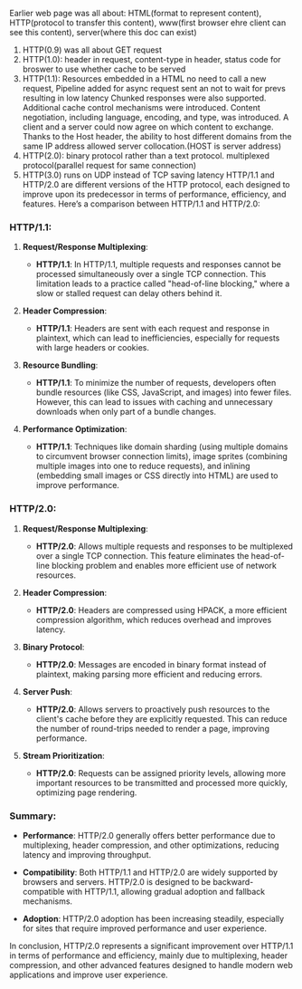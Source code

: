Earlier web page was all about: HTML(format to represent content), HTTP(protocol to transfer this content), www(first browser ehre client can see this content), server(where this doc can exist)

1. HTTP(0.9) was all about GET request
2. HTTP(1.0): header in request, content-type in header, status code for broswer to use whether cache to be served
3. HTTP(1.1): Resources embedded in a HTML no need to call a new request, Pipeline added for async request sent an not to wait for prevs resulting in low latency
  Chunked responses were also supported.
  Additional cache control mechanisms were introduced.
  Content negotiation, including language, encoding, and type, was introduced. A client and a server could now agree on which content to exchange.
  Thanks to the Host header, the ability to host different domains from the same IP address allowed server collocation.(HOST is server address)
4. HTTP(2.0): binary protocol rather than a text protocol. multiplexed protocol(parallel request for same connection)
5. HTTP(3.0) runs on UDP instead of TCP saving latency
HTTP/1.1 and HTTP/2.0 are different versions of the HTTP protocol, each designed to improve upon its predecessor in terms of performance, efficiency, and features. Here’s a comparison between HTTP/1.1 and HTTP/2.0:

### HTTP/1.1:

1. **Request/Response Multiplexing**:
   - **HTTP/1.1**: In HTTP/1.1, multiple requests and responses cannot be processed simultaneously over a single TCP connection. This limitation leads to a practice called "head-of-line blocking," where a slow or stalled request can delay others behind it.

2. **Header Compression**:
   - **HTTP/1.1**: Headers are sent with each request and response in plaintext, which can lead to inefficiencies, especially for requests with large headers or cookies.

3. **Resource Bundling**:
   - **HTTP/1.1**: To minimize the number of requests, developers often bundle resources (like CSS, JavaScript, and images) into fewer files. However, this can lead to issues with caching and unnecessary downloads when only part of a bundle changes.

4. **Performance Optimization**:
   - **HTTP/1.1**: Techniques like domain sharding (using multiple domains to circumvent browser connection limits), image sprites (combining multiple images into one to reduce requests), and inlining (embedding small images or CSS directly into HTML) are used to improve performance.

### HTTP/2.0:

1. **Request/Response Multiplexing**:
   - **HTTP/2.0**: Allows multiple requests and responses to be multiplexed over a single TCP connection. This feature eliminates the head-of-line blocking problem and enables more efficient use of network resources.

2. **Header Compression**:
   - **HTTP/2.0**: Headers are compressed using HPACK, a more efficient compression algorithm, which reduces overhead and improves latency.

3. **Binary Protocol**:
   - **HTTP/2.0**: Messages are encoded in binary format instead of plaintext, making parsing more efficient and reducing errors.

4. **Server Push**:
   - **HTTP/2.0**: Allows servers to proactively push resources to the client's cache before they are explicitly requested. This can reduce the number of round-trips needed to render a page, improving performance.

5. **Stream Prioritization**:
   - **HTTP/2.0**: Requests can be assigned priority levels, allowing more important resources to be transmitted and processed more quickly, optimizing page rendering.

### Summary:

- **Performance**: HTTP/2.0 generally offers better performance due to multiplexing, header compression, and other optimizations, reducing latency and improving throughput.
  
- **Compatibility**: Both HTTP/1.1 and HTTP/2.0 are widely supported by browsers and servers. HTTP/2.0 is designed to be backward-compatible with HTTP/1.1, allowing gradual adoption and fallback mechanisms.

- **Adoption**: HTTP/2.0 adoption has been increasing steadily, especially for sites that require improved performance and user experience.

In conclusion, HTTP/2.0 represents a significant improvement over HTTP/1.1 in terms of performance and efficiency, mainly due to multiplexing, header compression, and other advanced features designed to handle modern web applications and improve user experience.
